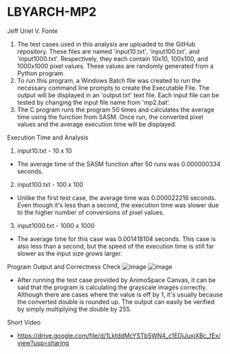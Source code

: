 # LBYARCH-MP2

Jeff Uriel V. Fonte

1. The test cases used in this analysis are uploaded to the GitHub repository. These files are named 'input10.txt', 'input100.txt', and 'input1000.txt'. Respectively, they each contain 10x10, 100x100, and 1000x1000 pixel values. These values are randomly generated from a Python program.
2. To run this program, a Windows Batch file was created to run the necessary command line prompts to create the Executable File. The output will be displayed in an 'output.txt' text file. Each input file can be tested by changing the input file name from 'mp2.bat'.
3. The C program runs the program 50 times and calculates the average time using the function from SASM. Once run, the converted pixel values and the average execution time will be displayed.

Execution Time and Analysis
1. input10.txt - 10 x 10
- The average time of the SASM function after 50 runs was 0.000000334 seconds. 

2. input100.txt - 100 x 100
- Unlike the first test case, the average time was 0.000022216 seconds. Even though it's less than a second, the execution time was slower due to the higher number of conversions of pixel values.

3. input1000.txt - 1000 x 1000
- The average time for this case was 0.001418104 seconds. This case is also less than a second, but the speed of the execution time is still far slower as the input size grows larger.

Program Output and Correctness Check
![image](https://github.com/user-attachments/assets/74c60584-8474-4d32-ab05-79ce3a4fb9f7)
![image](https://github.com/user-attachments/assets/5ef3aea2-1297-4193-b8a8-764dd6925e87)
- After running the test case provided by AnimoSpace Canvas, it can be said that the program is calculating the grayscale images correctly. Although there are cases where the value is off by 1, it's usually because the converted double is rounded up. The output can easily be verified by simply multiplying the double by 255.

Short Video
- https://drive.google.com/file/d/1LktddMcYSTb5WN4_c1EDjJuxjXBc_fEx/view?usp=sharing
